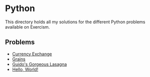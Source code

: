 # Python

This directory holds all my solutions for the different Python problems available on Exercism.

## Problems

- [Currency Exchange](./currency-exchange/README.md)
- [Grains](./grains/README.md)
- [Guido's Gorgeous Lasagna](./guidos-gorgeous-lasagna/README.md)
- [Hello, World!](./hello-world/README.md)
